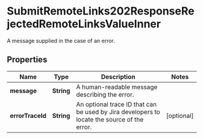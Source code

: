 

# SubmitRemoteLinks202ResponseRejectedRemoteLinksValueInner

A message supplied in the case of an error.

## Properties

| Name | Type | Description | Notes |
|------------ | ------------- | ------------- | -------------|
|**message** | **String** | A human-readable message describing the error. |  |
|**errorTraceId** | **String** | An optional trace ID that can be used by Jira developers to locate the source of the error. |  [optional] |



